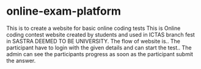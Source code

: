 # online-exam-platform
This is to create a website for  basic online coding tests 
This is Online coding contest website created by students and used in ICTAS branch fest in SASTRA DEEMED TO BE UNIVERSITY.
The flow of website is..
The participant have to login with the given details and can start the test..
The admin can see the participants progress as soon as the participant submit the answer. 
